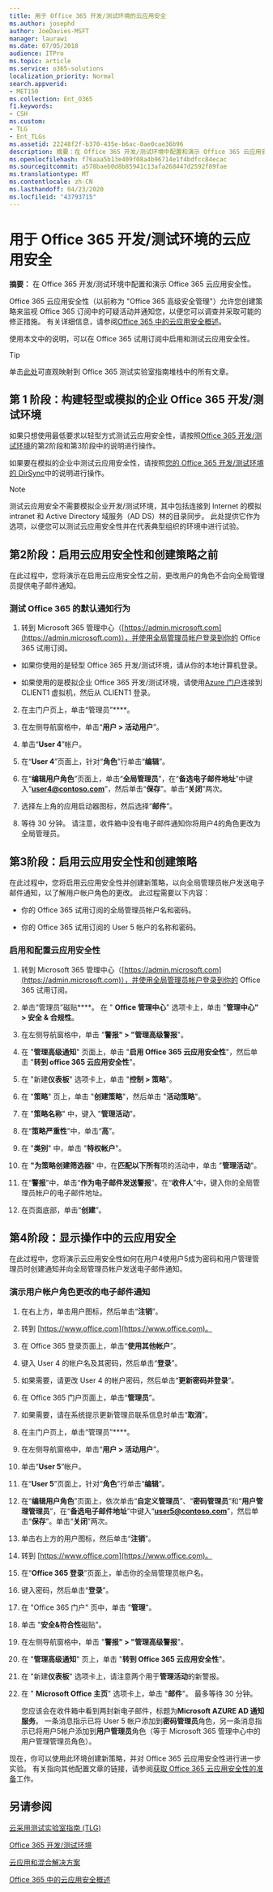 ```yaml
---
title: 用于 Office 365 开发/测试环境的云应用安全
ms.author: josephd
author: JoeDavies-MSFT
manager: laurawi
ms.date: 07/05/2018
audience: ITPro
ms.topic: article
ms.service: o365-solutions
localization_priority: Normal
search.appverid:
- MET150
ms.collection: Ent_O365
f1.keywords:
- CSH
ms.custom:
- TLG
- Ent_TLGs
ms.assetid: 22248f2f-b370-435e-b6ac-0ae0cae36b96
description: 摘要：在 Office 365 开发/测试环境中配置和演示 Office 365 云应用安全性。
ms.openlocfilehash: f76aaa5b13e409f08a4b96714e1f4bdfcc84ecac
ms.sourcegitcommit: a578baeb0d8b85941c13afa268447d2592f89fae
ms.translationtype: MT
ms.contentlocale: zh-CN
ms.lasthandoff: 04/23/2020
ms.locfileid: "43793715"
---
```

# <a name="cloud-app-security-for-your-office-365-devtest-environment"></a>用于 Office 365 开发/测试环境的云应用安全

 **摘要：** 在 Office 365 开发/测试环境中配置和演示 Office 365 云应用安全性。
  
Office 365 云应用安全性（以前称为 "Office 365 高级安全管理"）允许您创建策略来监视 Office 365 订阅中的可疑活动并通知您，以便您可以调查并采取可能的修正措施。 有关详细信息，请参阅[Office 365 中的云应用安全概述](https://support.office.com/article/Overview-of-Advanced-Security-Management-in-Office-365-81f0ee9a-9645-45ab-ba56-de9cbccab475)。
  
使用本文中的说明，可以在 Office 365 试用订阅中启用和测试云应用安全性。
  
> [!TIP]
> 单击[此处](https://aka.ms/catlgstack)可直观映射到 Office 365 测试实验室指南堆栈中的所有文章。
  
## <a name="phase-1-build-out-your-lightweight-or-simulated-enterprise-office-365-devtest-environment"></a>第 1 阶段：构建轻型或模拟的企业 Office 365 开发/测试环境

如果只想使用最低要求以轻型方式测试云应用安全性，请按照[Office 365 开发/测试环境](office-365-dev-test-environment.md)的第2阶段和第3阶段中的说明进行操作。
  
如果要在模拟的企业中测试云应用安全性，请按照[您的 Office 365 开发/测试环境的 DirSync](dirsync-for-your-office-365-dev-test-environment.md)中的说明进行操作。
  
> [!NOTE]
> 测试云应用安全不需要模拟企业开发/测试环境，其中包括连接到 Internet 的模拟 intranet 和 Active Directory 域服务（AD DS）林的目录同步。 此处提供它作为选项，以便您可以测试云应用安全性并在代表典型组织的环境中进行试验。 
  
## <a name="phase-2-before-enabling-cloud-app-security-and-creating-a-policy"></a>第2阶段：启用云应用安全性和创建策略之前

在此过程中，您将演示在启用云应用安全性之前，更改用户的角色不会向全局管理员提供电子邮件通知。
  
### <a name="test-the-default-notification-behavior-of-office-365"></a>测试 Office 365 的默认通知行为

1. 转到 Microsoft 365 管理中心（[https://admin.microsoft.com](https://admin.microsoft.com)），并使用全局管理员帐户登录到你的 Office 365 试用订阅。
    
  - 如果你使用的是轻型 Office 365 开发/测试环境，请从你的本地计算机登录。
    
  - 如果使用的是模拟企业 Office 365 开发/测试环境，请使用[Azure 门户](https://portal.azure.com)连接到 CLIENT1 虚拟机，然后从 CLIENT1 登录。
    
2. 在主门户页上，单击“管理员”****。
    
3. 在左侧导航窗格中，单击“**用户 > 活动用户**”。
    
4. 	单击“**User 4**”帐户。
    
5. 在“**User 4**”页面上，针对“**角色**”行单击“**编辑**”。
    
6. 在“**编辑用户角色**”页面上，单击“**全局管理员**”，在“**备选电子邮件地址**”中键入“**user4@contoso.com**”，然后单击“**保存**”。单击“**关闭**”两次。
    
7. 	选择左上角的应用启动器图标，然后选择“**邮件**”。
    
8. 等待 30 分钟。 请注意，收件箱中没有电子邮件通知你将用户4的角色更改为全局管理员。
    
## <a name="phase-3-enable-cloud-app-security-and-create-a-policy"></a>第3阶段：启用云应用安全性和创建策略

在此过程中，您将启用云应用安全性并创建新策略，以向全局管理员帐户发送电子邮件通知，以了解用户帐户角色的更改。 此过程需要以下内容：
  
- 你的 Office 365 试用订阅的全局管理员帐户名和密码。
    
- 你的 Office 365 试用订阅的 User 5 帐户的名称和密码。
    
### <a name="enable-and-configure-cloud-app-security"></a>启用和配置云应用安全性

1. 转到 Microsoft 365 管理中心（[https://admin.microsoft.com](https://admin.microsoft.com)），并使用全局管理员帐户登录到你的 Office 365 试用订阅。
    
2. 单击“管理员”磁贴****。 在 " **Office 管理中心**" 选项卡上，单击 "**管理中心" > 安全 & 合规性**。
    
3. 在左侧导航窗格中，单击 "**警报" > "管理高级警报**"。
    
4. 在 "**管理高级通知**" 页面上，单击 "**启用 Office 365 云应用安全性**"，然后单击 "**转到 office 365 云应用安全性**"。
    
5. 在 "新建**仪表板**" 选项卡上，单击 "**控制 > 策略**"。
    
6. 在 "**策略**" 页上，单击 "**创建策略**"，然后单击 "**活动策略**"。
    
7. 在 "**策略名称**" 中，键入 "**管理活动**"。
    
8. 在“**策略严重性**”中，单击“**高**”。
    
9. 在 "**类别**" 中，单击 "**特权帐户**"。
    
10. 在 **"为策略创建筛选器**" 中，在**匹配以下所有**项的活动中，单击 "**管理活动**"。
    
11. 在“**警报**”中，单击“**作为电子邮件发送警报**”。在“**收件人**”中，键入你的全局管理员帐户的电子邮件地址。
    
12. 在页面底部，单击“**创建**”。
    
## <a name="phase-4-show-cloud-app-security-in-action"></a>第4阶段：显示操作中的云应用安全

在此过程中，您将演示云应用安全性如何在用户4使用户5成为密码和用户管理管理员时创建通知并向全局管理员帐户发送电子邮件通知。
  
### <a name="demonstrate-email-notification-for-a-change-in-user-account-roles"></a>演示用户帐户角色更改的电子邮件通知

1. 在右上方，单击用户图标，然后单击“**注销**”。
    
2. 转到 [https://www.office.com](https://www.office.com)。
    
3. 在 Office 365 登录页面上，单击“**使用其他帐户**”。
    
4. 键入 User 4 的帐户名及其密码，然后单击“**登录**”。
    
5. 如果需要，请更改 User 4 的帐户密码，然后单击“**更新密码并登录**”。
    
6. 在 Office 365 门户页面上，单击“**管理员**”。
    
7. 如果需要，请在系统提示更新管理员联系信息时单击“**取消**”。
    
8. 在主门户页上，单击“管理员”****。
    
9. 在左侧导航窗格中，单击“**用户 > 活动用户**”。
    
10. 单击“**User 5**”帐户。
    
11. 在“**User 5**”页面上，针对“**角色**”行单击“**编辑**”。
    
12. 在“**编辑用户角色**”页面上，依次单击“**自定义管理员**”、“**密码管理员**”和“**用户管理管理员**”，在“**备选电子邮件地址**”中键入“**user5@contoso.com**”，然后单击“**保存**”。单击“**关闭**”两次。
    
13. 单击右上方的用户图标，然后单击“**注销**”。 
    
14. 转到 [https://www.office.com](https://www.office.com)。
    
15. 在“**Office 365 登录**”页面上，单击你的全局管理员帐户名。
    
16. 键入密码，然后单击“**登录**”。
    
17. 在 "Office 365 门户" 页中，单击 "**管理**"。
    
18. 单击 "**安全&amp;符合性**磁贴"。
    
19. 在左侧导航窗格中，单击 "**警报" > "管理高级警报**"。
    
20. 在 "**管理高级通知**" 页上，单击 "**转到 Office 365 云应用安全性**"。
    
21. 在 "新建**仪表板**" 选项卡上，请注意两个用于**管理活动**的新警报。
    
22. 在 " **Microsoft Office 主页**" 选项卡上，单击 "**邮件**"。 最多等待 30 分钟。 
    
    您应该会在收件箱中看到两封新电子邮件，标题为**Microsoft AZURE AD 通知服务**。 一条消息指示已将 User 5 帐户添加到**密码管理员**角色，另一条消息指示已将用户5帐户添加到**用户管理员**角色（等于 Microsoft 365 管理中心中的用户管理管理员角色）。
    
现在，你可以使用此环境创建新策略，并对 Office 365 云应用安全性进行进一步实验。 有关指向其他配置文章的链接，请参阅[获取 Office 365 云应用安全性的准备](https://support.office.com/article/Get-ready-for-Office-365-Cloud-App-Security-d9ee4d67-f2b3-42b4-9c9e-c4529904990a)工作。
  
## <a name="see-also"></a>另请参阅

[云采用测试实验室指南 (TLG)](cloud-adoption-test-lab-guides-tlgs.md)
  
[Office 365 开发/测试环境](office-365-dev-test-environment.md)
  
[云应用和混合解决方案](cloud-adoption-and-hybrid-solutions.yml)

[Office 365 中的云应用安全概述](https://support.office.com/article/Overview-of-Advanced-Security-Management-in-Office-365-81f0ee9a-9645-45ab-ba56-de9cbccab475)


